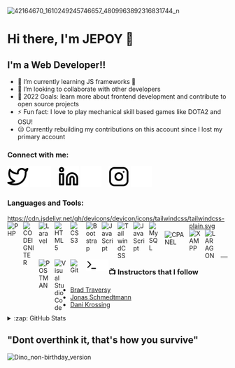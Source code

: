 ![42164670_1610249245746657_4809963892316831744_n](https://user-images.githubusercontent.com/39158843/172087193-5da14d5d-899d-4f96-89c4-6ea8011e384a.jpg)

# Hi there, I'm JEPOY 👋

## I'm a Web Developer!!

- 🌱 I’m currently learning JS frameworks 🤣
- 👯 I’m looking to collaborate with other developers
- 🥅 2022 Goals: learn more about frontend development and contribute to open source projects
- ⚡ Fun fact: I love to play mechanical skill based games like DOTA2 and OSU!
- 😥 Currently rebuilding my contributions on this account since I lost my primary account

### Connect with me:

[![website](./img/twitter-light.svg)](https://twitter.com/JepoyStringify#gh-light-mode-only)
[![website](./img/twitter-dark.svg)](https://twitter.com/JepoyStringify#gh-dark-mode-only)
&nbsp;&nbsp;
[![website](./img/linkedin-light.svg)](www.linkedin.com/in/jepoy-factoran#gh-light-mode-only)
[![website](./img/linkedin-dark.svg)](www.linkedin.com/in/jepoy-factoran#gh-dark-mode-only)
&nbsp;&nbsp;
[![website](./img/instagram-light.svg)](https://www.instagram.com/jepoystringify/#gh-light-mode-only)
[![website](./img/instagram-dark.svg)](https://www.instagram.com/jepoystringify/#gh-dark-mode-only)

### Languages and Tools:
https://cdn.jsdelivr.net/gh/devicons/devicon/icons/tailwindcss/tailwindcss-plain.svg
<img align="left" alt="PHP" width="26px" src="https://cdn.jsdelivr.net/gh/devicons/devicon/icons/php/php-original.svg" style="padding-right:10px;" />
<img align="left" alt="CODEIGNITER" width="26px" src="https://cdn.worldvectorlogo.com/logos/codeigniter.svg" style="padding-right:10px;" />
<img align="left" alt="Laravel" width="26px" src="https://cdn.worldvectorlogo.com/logos/laravel-2.svg" style="padding-right:10px;" />
<img align="left" alt="HTML5" width="26px" src="https://cdn.jsdelivr.net/gh/devicons/devicon/icons/html5/html5-original.svg" style="padding-right:10px;" />
<img align="left" alt="CSS3" width="26px" src="https://cdn.jsdelivr.net/gh/devicons/devicon/icons/css3/css3-original.svg" style="padding-right:10px;" />
<img align="left" alt="Bootstrap" width="26px" src="https://cdn.jsdelivr.net/gh/devicons/devicon/icons/bootstrap/bootstrap-original.svg" style="padding-right:10px;" />
<img align="left" alt="JavaScript" width="26px" src="https://cdn.jsdelivr.net/gh/devicons/devicon/icons/javascript/javascript-original.svg" style="padding-right:10px;" />
<img align="left" alt="TailwindCSS" width="26px" src="https://cdn.jsdelivr.net/gh/devicons/devicon/icons/tailwindcss/tailwindcss-plain.svg" style="padding-right:10px;" />
<img align="left" alt="JavaScript" width="26px" src="https://cdn.worldvectorlogo.com/logos/react-2.svg" style="padding-right:10px;" />
<img align="left" alt="MySQL" width="26px" src="https://cdn.jsdelivr.net/gh/devicons/devicon/icons/mysql/mysql-original.svg" style="padding-right:10px;" />
<img align="left" alt="CPANEL" width="46px" src="https://cdn.worldvectorlogo.com/logos/cpanel.svg" style="padding-right:10px;margin-top:20px" />
<img align="left" alt="XAMPP" width="26px" src="https://cdn.worldvectorlogo.com/logos/xampp.svg" style="padding-right:10px;" />
<img align="left" alt="LARAGON" width="26px" src="https://cdn.worldvectorlogo.com/logos/laragon.svg" style="padding-right:10px;" />
<img align="left" alt="POSTMAN" width="26px" src="https://cdn.worldvectorlogo.com/logos/postman.svg" style="padding-right:10px;" />
<img align="left" alt="Visual Studio Code" width="26px" src="https://cdn.jsdelivr.net/gh/devicons/devicon/icons/vscode/vscode-original.svg" style="padding-right:10px;" />
<img align="left" alt="Git" width="26px" src="https://cdn.jsdelivr.net/gh/devicons/devicon/icons/git/git-original.svg" style="padding-right:10px;" />
<img align="left" alt="Terminal" width="26px" src="./img/terminal-light.svg/#gh-light-mode-only" />
<img align="left" alt="Terminal" width="26px" src="./img/terminal-dark.svg/#gh-dark-mode-only" />

<br />
<br />

---

### 📺 Instructors that I follow

- [Brad Traversy](https://github.com/bradtraversy)
- [Jonas Schmedtmann](https://github.com/jonasschmedtmann)
- [Dani Krossing](https://www.youtube.com/c/TheCharmefis)

<details>
  <summary>:zap: GitHub Stats</summary>

  <img align="left" alt="My Stats" src="https://github-readme-stats.vercel.app/api?username=JepoySanity&show_icons=true&hide_border=false&title_color=ff652f&icon_color=FFE400&bg_color=09131B&text_color=ffffff&border_color=0c1a25" />
  <br />
  <br />
</details>

## "Dont overthink it, that's how you survive"
![Dino_non-birthday_version](https://user-images.githubusercontent.com/39158843/172274664-7ac9dfc9-fefe-4e2b-96f3-b41f81a19899.gif)

